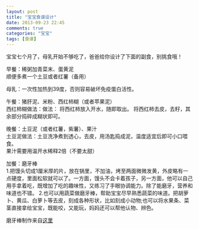 ```yaml
---
layout: post
title: "宝宝食谱设计"
date: 2013-09-23 22:45
comments: true
categories: "宝宝"
tags: [食谱]
---
```

宝宝七个月了，母乳开始不够吃了，爸爸给你设计了下面的副食，别挑食哦！  

早餐：稀粥加青菜末、蛋黄泥  
顺便多煮一个土豆或者红薯（备用）  

母乳：一次性加热到39度，否则容易破坏免疫蛋白活性。  

午餐：猪肝泥、米粉、西红柿糊（或者苹果泥）    
西红柿糊做法：做法： 将西红柿放入开水，随即取出。 将西红柿去皮，去籽，其余部分捣碎成糊状即可。  

晚餐：土豆泥（或者红薯，紫薯）、果汁  
土豆泥做法：土豆洗净煮到透心，去皮，用汤匙捣成泥，温度适宜后即可小口喂食。  
果汁需要用温开水稀释2倍（不要太甜）  

加餐：磨牙棒  
1.把馒头切成1厘米厚的片，放在锅里，不加油，烤至两面微微发黄，外皮略有一点硬度，里面松软就可以了。一方面，馒头不会卡着孩子，另一方面，他可以自己用手拿着吃，既增加了吃的趣味性，又练习了手眼协调能力。除了能磨牙，营养和味道也不错。
2.也可以用蔬菜做磨牙棒，帮助宝宝尽早熟悉蔬菜的味道。把胡萝卜、黄瓜、白萝卜等去皮，刻成各种形状，比如刻成小动物;也可以将水果条、菜茎直接拿给宝宝，既能咬，又能玩，妈妈还可以帮他认物、辨色。

磨牙棒制作来自[这里](http://yuer.imeimama.com/yinger/20130620/1260746_2.html)   